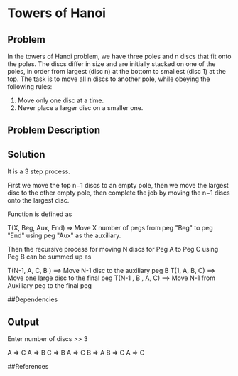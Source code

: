 # Towers of Hanoi


## Problem 

In the towers of Hanoi problem, we have three poles and n discs that fit onto the poles. The discs differ in size and are initially stacked on one of the poles, in order from largest (disc n) at the bottom to smallest (disc 1) at the top. The task is to move all n discs to another pole, while obeying the following rules:

 1. Move only one disc at a time.
 2. Never place a larger disc on a smaller one.


## Problem Description 

## Solution

It is a 3 step process.

First we move the top n−1 discs to an empty pole, then we move the largest disc to the other empty pole, then complete the job by moving the n−1 discs onto the largest disc. 

Function is defined as 

T(X, Beg, Aux, End) => Move X number of pegs from peg "Beg" to peg "End" using peg "Aux" as the auxiliary.

Then the recursive process for moving N discs for Peg A to Peg C using Peg B can be summed up as 

T(N-1, A, C, B ) ==> Move N-1 disc to the auxiliary peg B
T(1, A, B, C) ==> Move one large disc  to the final peg
T(N-1 , B , A, C) ==> Move N-1 from Auxiliary peg to the final peg

##Dependencies 


## Output

Enter number of discs >> 3

A => C
A => B
C => B
A => C
B => A
B => C
A => C


##References
